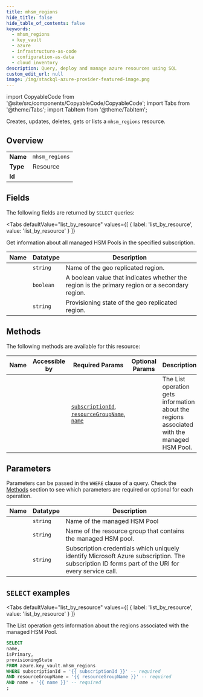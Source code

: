 ```yaml
--- 
title: mhsm_regions
hide_title: false
hide_table_of_contents: false
keywords:
  - mhsm_regions
  - key_vault
  - azure
  - infrastructure-as-code
  - configuration-as-data
  - cloud inventory
description: Query, deploy and manage azure resources using SQL
custom_edit_url: null
image: /img/stackql-azure-provider-featured-image.png
---
```


import CopyableCode from '@site/src/components/CopyableCode/CopyableCode';
import Tabs from '@theme/Tabs';
import TabItem from '@theme/TabItem';

Creates, updates, deletes, gets or lists a <code>mhsm_regions</code> resource.

## Overview
<table><tbody>
<tr><td><b>Name</b></td><td><code>mhsm_regions</code></td></tr>
<tr><td><b>Type</b></td><td>Resource</td></tr>
<tr><td><b>Id</b></td><td><CopyableCode code="azure.key_vault.mhsm_regions" /></td></tr>
</tbody></table>

## Fields

The following fields are returned by `SELECT` queries:

<Tabs
    defaultValue="list_by_resource"
    values={[
        { label: 'list_by_resource', value: 'list_by_resource' }
    ]}
>
<TabItem value="list_by_resource">

Get information about all managed HSM Pools in the specified subscription.

<table>
<thead>
    <tr>
    <th>Name</th>
    <th>Datatype</th>
    <th>Description</th>
    </tr>
</thead>
<tbody>
<tr>
    <td><CopyableCode code="name" /></td>
    <td><code>string</code></td>
    <td>Name of the geo replicated region.</td>
</tr>
<tr>
    <td><CopyableCode code="isPrimary" /></td>
    <td><code>boolean</code></td>
    <td>A boolean value that indicates whether the region is the primary region or a secondary region.</td>
</tr>
<tr>
    <td><CopyableCode code="provisioningState" /></td>
    <td><code>string</code></td>
    <td>Provisioning state of the geo replicated region.</td>
</tr>
</tbody>
</table>
</TabItem>
</Tabs>

## Methods

The following methods are available for this resource:

<table>
<thead>
    <tr>
    <th>Name</th>
    <th>Accessible by</th>
    <th>Required Params</th>
    <th>Optional Params</th>
    <th>Description</th>
    </tr>
</thead>
<tbody>
<tr>
    <td><a href="#list_by_resource"><CopyableCode code="list_by_resource" /></a></td>
    <td><CopyableCode code="select" /></td>
    <td><a href="#parameter-subscriptionId"><code>subscriptionId</code></a>, <a href="#parameter-resourceGroupName"><code>resourceGroupName</code></a>, <a href="#parameter-name"><code>name</code></a></td>
    <td></td>
    <td>The List operation gets information about the regions associated with the managed HSM Pool.</td>
</tr>
</tbody>
</table>

## Parameters

Parameters can be passed in the `WHERE` clause of a query. Check the [Methods](#methods) section to see which parameters are required or optional for each operation.

<table>
<thead>
    <tr>
    <th>Name</th>
    <th>Datatype</th>
    <th>Description</th>
    </tr>
</thead>
<tbody>
<tr id="parameter-name">
    <td><CopyableCode code="name" /></td>
    <td><code>string</code></td>
    <td>Name of the managed HSM Pool</td>
</tr>
<tr id="parameter-resourceGroupName">
    <td><CopyableCode code="resourceGroupName" /></td>
    <td><code>string</code></td>
    <td>Name of the resource group that contains the managed HSM pool.</td>
</tr>
<tr id="parameter-subscriptionId">
    <td><CopyableCode code="subscriptionId" /></td>
    <td><code>string</code></td>
    <td>Subscription credentials which uniquely identify Microsoft Azure subscription. The subscription ID forms part of the URI for every service call.</td>
</tr>
</tbody>
</table>

## `SELECT` examples

<Tabs
    defaultValue="list_by_resource"
    values={[
        { label: 'list_by_resource', value: 'list_by_resource' }
    ]}
>
<TabItem value="list_by_resource">

The List operation gets information about the regions associated with the managed HSM Pool.

```sql
SELECT
name,
isPrimary,
provisioningState
FROM azure.key_vault.mhsm_regions
WHERE subscriptionId = '{{ subscriptionId }}' -- required
AND resourceGroupName = '{{ resourceGroupName }}' -- required
AND name = '{{ name }}' -- required
;
```
</TabItem>
</Tabs>

